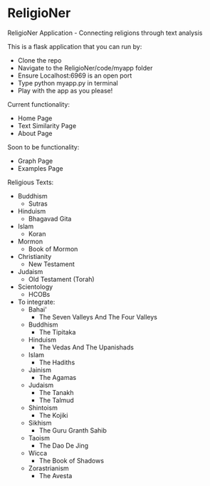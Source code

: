 # ReligioNer
ReligioNer Application - Connecting religions through text analysis

This is a flask application that you can run by:
  - Clone the repo
  - Navigate to the ReligioNer/code/myapp folder
  - Ensure Localhost:6969 is an open port
  - Type python myapp.py in terminal
  - Play with the app as you please!

Current functionality:
  - Home Page
  - Text Similarity Page
  - About Page

Soon to be functionality:
  - Graph Page
  - Examples Page

Religious Texts:
  - Buddhism
    - Sutras
  - Hinduism
    - Bhagavad Gita
  - Islam
    - Koran
  - Mormon
    - Book of Mormon
  - Christianity
    - New Testament
  - Judaism
    - Old Testament (Torah)
  - Scientology
    - HCOBs
  - To integrate:
    - Bahai'
      - The Seven Valleys And The Four Valleys
    - Buddhism
      - The Tipitaka
    - Hinduism
      - The Vedas And The Upanishads
    - Islam
      - The Hadiths
    - Jainism
      - The Agamas
    - Judaism
      - The Tanakh
      - The Talmud
    - Shintoism
      - The Kojiki
    - Sikhism
      - The Guru Granth Sahib
    - Taoism
      - The Dao De Jing
    - Wicca
      - The Book of Shadows
    - Zorastrianism
      - The Avesta
